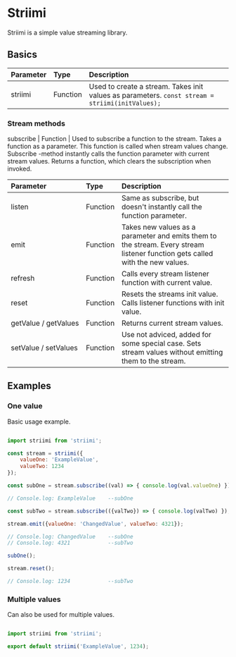 # Striimi

Striimi is a simple value streaming library.

## Basics 

| Parameter | Type | Description |
|:-|:-|:-|
| striimi | Function | Used to create a stream. Takes init values as parameters. `const stream = striimi(initValues);` |

### Stream methods

subscribe | Function | Used to subscribe a function to the stream. Takes a function as a parameter. This function is called when stream values change. Subscribe -method instantly calls the function parameter with current stream values. Returns a function, which clears the subscription when invoked.

| Parameter | Type | Description |
|:-|:-|:-|
| listen | Function | Same as subscribe, but doesn't instantly call the function parameter. |
| emit | Function | Takes new values as a parameter and emits them to the stream. Every stream listener function gets called with the new values. |
| refresh | Function | Calls every stream listener function with current value. |
| reset | Function | Resets the streams init value. Calls listener functions with init value. |
| getValue&#160;/&#160;getValues | Function | Returns current stream values. |
| setValue&#160;/&#160;setValues | Function | Use not adviced, added for some special case. Sets stream values without emitting them to the stream. |

## Examples

### One value

Basic usage example.

```javascript

import striimi from 'striimi';

const stream = striimi({
    valueOne: 'ExampleValue',
    valueTwo: 1234
});

const subOne = stream.subscribe((val) => { console.log(val.valueOne) });

// Console.log: ExampleValue    --subOne

const subTwo = stream.subscribe(({valTwo}) => { console.log(valTwo) });

stream.emit({valueOne: 'ChangedValue', valueTwo: 4321});

// Console.log: ChangedValue    --subOne
// Console.log: 4321            --subTwo

subOne();

stream.reset();

// Console.log: 1234            --subTwo

```

### Multiple values 

Can also be used for multiple values.

```javascript

import striimi from 'striimi';

export default striimi('ExampleValue', 1234);

```

